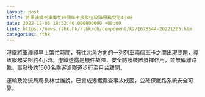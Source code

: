 ```yaml
---
layout: post
title: 將軍澳綫列車繁忙時間車卡接駁位故障服務受阻4小時
date: 2022-12-05 18:32:46.000000000 +08:00
link: https://news.rthk.hk/rthk/ch/component/k2/1678544-20221205.htm
categories: rthk
---
```


港鐵將軍澳綫早上繁忙時間，有往北角方向的一列列車兩個車卡之間出現問題，導致服務受阻約4小時。港鐵透露是機件故障，安全防護裝置發揮作用，並無偏離路軌。事發後約1500名乘客沿隧道步行至月台離開。

運輸及物流局局長林世雄說，已責成港鐵徹查事故成因，並確保鐵路系統安全可靠。
